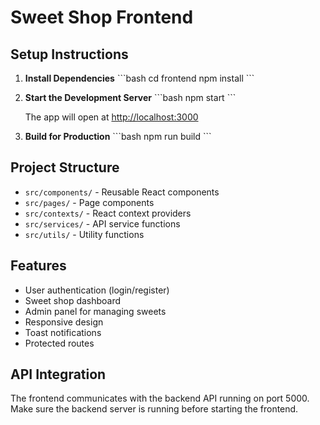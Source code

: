 # Sweet Shop Frontend

## Setup Instructions

1. **Install Dependencies**
   \`\`\`bash
   cd frontend
   npm install
   \`\`\`

2. **Start the Development Server**
   \`\`\`bash
   npm start
   \`\`\`

   The app will open at [http://localhost:3000](http://localhost:3000)

3. **Build for Production**
   \`\`\`bash
   npm run build
   \`\`\`

## Project Structure

- `src/components/` - Reusable React components
- `src/pages/` - Page components
- `src/contexts/` - React context providers
- `src/services/` - API service functions
- `src/utils/` - Utility functions

## Features

- User authentication (login/register)
- Sweet shop dashboard
- Admin panel for managing sweets
- Responsive design
- Toast notifications
- Protected routes

## API Integration

The frontend communicates with the backend API running on port 5000. Make sure the backend server is running before starting the frontend.
